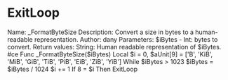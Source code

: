 # ExitLoop
Name:               _FormatByteSize Description:        Convert a size in bytes to a human-readable representation. Author:             dany Parameters:         $iBytes     - Int: bytes to convert. Return values:      String: Human readable representation of $iBytes. #ce Func _FormatByteSize($iBytes)     Local $i = 0, $aUnit[9] = ['B', 'KiB', 'MiB', 'GiB', 'TiB', 'PiB', 'EiB', 'ZiB', 'YiB']     While $iBytes > 1023         $iBytes = $iBytes / 1024         $i += 1         If 8 = $i Then ExitLoop
